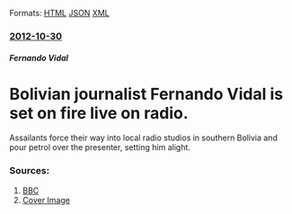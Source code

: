 
Formats: [HTML](/news/2012/10/30/bolivian-journalist-fernando-vidal-is-set-on-fire-live-on-radio.html)  [JSON](/news/2012/10/30/bolivian-journalist-fernando-vidal-is-set-on-fire-live-on-radio.json)  [XML](/news/2012/10/30/bolivian-journalist-fernando-vidal-is-set-on-fire-live-on-radio.xml)  

### [2012-10-30](/news/2012/10/30/index.md)

##### Fernando Vidal
# Bolivian journalist Fernando Vidal is set on fire live on radio. 

Assailants force their way into local radio studios in southern Bolivia and pour petrol over the presenter, setting him alight.


### Sources:

1. [BBC](http://www.bbc.co.uk/news/world-latin-america-20132700)
1. [Cover Image](http://ichef.bbci.co.uk/news/1024/media/images/63790000/gif/_63790008_bolivia_yacuiba_1012.gif)
